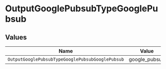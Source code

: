 # OutputGooglePubsubTypeGooglePubsub


## Values

| Name                                             | Value                                            |
| ------------------------------------------------ | ------------------------------------------------ |
| `OutputGooglePubsubTypeGooglePubsubGooglePubsub` | google_pubsub                                    |